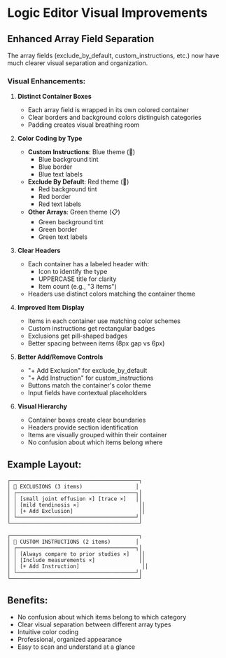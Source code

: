 # Logic Editor Visual Improvements

## Enhanced Array Field Separation

The array fields (exclude_by_default, custom_instructions, etc.) now have much clearer visual separation and organization.

### Visual Enhancements:

1. **Distinct Container Boxes**
   - Each array field is wrapped in its own colored container
   - Clear borders and background colors distinguish categories
   - Padding creates visual breathing room

2. **Color Coding by Type**
   - **Custom Instructions**: Blue theme (📝)
     - Blue background tint
     - Blue border
     - Blue text labels
   - **Exclude By Default**: Red theme (🚫)
     - Red background tint
     - Red border
     - Red text labels
   - **Other Arrays**: Green theme (📋)
     - Green background tint
     - Green border
     - Green text labels

3. **Clear Headers**
   - Each container has a labeled header with:
     - Icon to identify the type
     - UPPERCASE title for clarity
     - Item count (e.g., "3 items")
   - Headers use distinct colors matching the container theme

4. **Improved Item Display**
   - Items in each container use matching color schemes
   - Custom instructions get rectangular badges
   - Exclusions get pill-shaped badges
   - Better spacing between items (8px gap vs 6px)

5. **Better Add/Remove Controls**
   - "+ Add Exclusion" for exclude_by_default
   - "+ Add Instruction" for custom_instructions
   - Buttons match the container's color theme
   - Input fields have contextual placeholders

6. **Visual Hierarchy**
   - Container boxes create clear boundaries
   - Headers provide section identification
   - Items are visually grouped within their container
   - No confusion about which items belong where

## Example Layout:

```
┌─────────────────────────────────────────┐
│ 🚫 EXCLUSIONS (3 items)                 │
│ ┌──────────────────────────────────────┐│
│ │ [small joint effusion ×] [trace ×]   ││
│ │ [mild tendinosis ×]                   ││
│ │ [+ Add Exclusion]                     ││
│ └──────────────────────────────────────┘│
└─────────────────────────────────────────┘

┌─────────────────────────────────────────┐
│ 📝 CUSTOM INSTRUCTIONS (2 items)        │
│ ┌──────────────────────────────────────┐│
│ │ [Always compare to prior studies ×]   ││
│ │ [Include measurements ×]              ││
│ │ [+ Add Instruction]                    ││
│ └──────────────────────────────────────┘│
└─────────────────────────────────────────┘
```

## Benefits:
- No confusion about which items belong to which category
- Clear visual separation between different array types
- Intuitive color coding
- Professional, organized appearance
- Easy to scan and understand at a glance